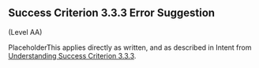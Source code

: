 ## Success Criterion 3.3.3 Error Suggestion

(Level AA)

PlaceholderThis applies directly as written, and as described in Intent from [Understanding Success Criterion 3.3.3](https://www.w3.org/WAI/WCAG22/Understanding/error-suggestion#intent).
